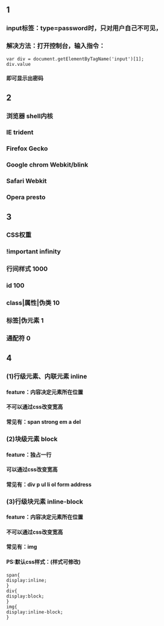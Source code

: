 ## 1
### input标签：type=password时，只对用户自己不可见，
### 解决方法：打开控制台，输入指令：
```
var div = document.getElementByTagName('input')[1];
div.value
```
####  即可显示出密码

##  2
### 浏览器           shell内核
### IE              trident
### Firefox         Gecko
### Google  chrom   Webkit/blink
### Safari          Webkit
### Opera           presto

##  3
### CSS权重
###  !important        infinity
###  行间样式             1000
###  id                   100
###  class|属性|伪类       10
###  标签|伪元素            1
###  通配符                 0

##  4
### (1)行级元素、内联元素  inline
####  feature：内容决定元素所在位置
####           不可以通过css改变宽高
####  常见有：span strong em a del
### (2)块级元素  block
####  feature：独占一行
####           可以通过css改变宽高
####  常见有：div p ul li ol form address
### (3)行级块元素 inline-block
####  feature：内容决定元素所在位置
####           不可以通过css改变宽高
####  常见有：img
####  PS:默认css样式：(样式可修改)
```
span{
display:inline;
}
div{
display:block;
}
img{
display:inline-block;
}
```
